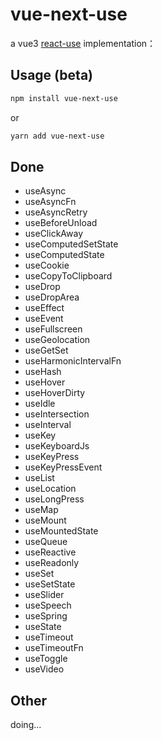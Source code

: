 # vue-next-use

a vue3 [react-use](https://github.com/streamich/react-use) implementation：

## Usage (beta)

```bash
npm install vue-next-use
```

or

```bash
yarn add vue-next-use
```

## Done

- useAsync
- useAsyncFn
- useAsyncRetry
- useBeforeUnload
- useClickAway
- useComputedSetState
- useComputedState
- useCookie
- useCopyToClipboard
- useDrop
- useDropArea
- useEffect
- useEvent
- useFullscreen
- useGeolocation
- useGetSet
- useHarmonicIntervalFn
- useHash
- useHover
- useHoverDirty
- useIdle
- useIntersection
- useInterval
- useKey
- useKeyboardJs
- useKeyPress
- useKeyPressEvent
- useList
- useLocation
- useLongPress
- useMap
- useMount
- useMountedState
- useQueue
- useReactive
- useReadonly
- useSet
- useSetState
- useSlider
- useSpeech
- useSpring
- useState
- useTimeout
- useTimeoutFn
- useToggle
- useVideo

## Other

doing...